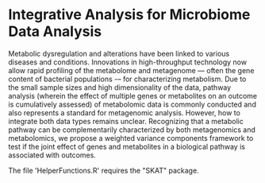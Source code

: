 # Integrative Analysis for Microbiome Data Analysis

Metabolic dysregulation and alterations have been linked to various diseases and conditions. Innovations in high-throughput technology now allow rapid profiling of the metabolome and metagenome — often the gene content of bacterial populations -– for characterizing metabolism. Due to the small sample sizes and high dimensionality of the data, pathway analysis (wherein the effect of multiple genes or metabolites on an outcome is cumulatively assessed) of metabolomic data is commonly conducted and also represents a standard for metagenomic analysis. However, how to integrate both data types remains unclear. Recognizing that a metabolic pathway can be complementarily characterized by both metagenomics and metabolomics, we propose a weighted variance components framework to test if the joint effect of genes and metabolites in a biological pathway is associated with outcomes.

The file 'HelperFunctions.R' requires the "SKAT" package.
